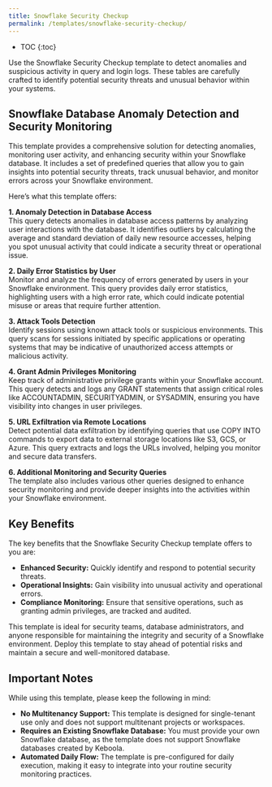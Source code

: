 ```yaml
---
title: Snowflake Security Checkup
permalink: /templates/snowflake-security-checkup/
---
```


* TOC
{:toc}

Use the Snowflake Security Checkup template to detect anomalies and suspicious activity in query and login logs. 
These tables are carefully crafted to identify potential security threats and unusual behavior within your systems.

## Snowflake Database Anomaly Detection and Security Monitoring
This template provides a comprehensive solution for detecting anomalies, monitoring user activity, and enhancing security within your Snowflake database. 
It includes a set of predefined queries that allow you to gain insights into potential security threats, track unusual behavior, and
monitor errors across your Snowflake environment. 

Here’s what this template offers:

**1. Anomaly Detection in Database Access**<br>
This query detects anomalies in database access patterns by analyzing user interactions with the database. It identifies outliers by calculating the average and 
standard deviation of daily new resource accesses, helping you spot unusual activity that could indicate a security threat or operational issue.

**2. Daily Error Statistics by User**<br>
Monitor and analyze the frequency of errors generated by users in your Snowflake environment. This query provides daily error statistics, 
highlighting users with a high error rate, which could indicate potential misuse or areas that require further attention.

**3. Attack Tools Detection**<br>
Identify sessions using known attack tools or suspicious environments. This query scans for sessions initiated by specific applications or 
operating systems that may be indicative of unauthorized access attempts or malicious activity.

**4. Grant Admin Privileges Monitoring**<br>
Keep track of administrative privilege grants within your Snowflake account. This query detects and logs any GRANT statements 
that assign critical roles like ACCOUNTADMIN, SECURITYADMIN, or SYSADMIN, ensuring you have visibility into changes in user privileges.

**5. URL Exfiltration via Remote Locations**<br>
Detect potential data exfiltration by identifying queries that use COPY INTO commands to export data to external storage locations like S3, GCS, or Azure. 
This query extracts and logs the URLs involved, helping you monitor and secure data transfers.

**6. Additional Monitoring and Security Queries**<br>
The template also includes various other queries designed to enhance security monitoring and provide deeper insights into the activities 
within your Snowflake environment.

## Key Benefits
The key benefits that the Snowflake Security Checkup template offers to you are:

- **Enhanced Security:** Quickly identify and respond to potential security threats.
- **Operational Insights:** Gain visibility into unusual activity and operational errors.
- **Compliance Monitoring:** Ensure that sensitive operations, such as granting admin privileges, are tracked and audited.

This template is ideal for security teams, database administrators, and anyone responsible for maintaining the integrity and security of a Snowflake environment. 
Deploy this template to stay ahead of potential risks and maintain a secure and well-monitored database.

## Important Notes
While using this template, please keep the following in mind:

- **No Multitenancy Support:** This template is designed for single-tenant use only and does not support multitenant projects or workspaces.
- **Requires an Existing Snowflake Database:** You must provide your own Snowflake database, as the template does not support Snowflake databases created by Keboola.
- **Automated Daily Flow:** The template is pre-configured for daily execution, making it easy to integrate into your routine security monitoring practices.
